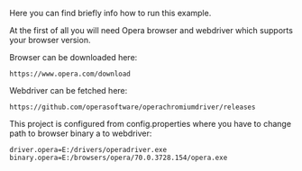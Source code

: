 Here you can find briefly info how to run this example.

At the first of all you will need Opera browser and webdriver which supports your browser version.

Browser can be downloaded here:
    
    https://www.opera.com/download


Webdriver can be fetched here:

    https://github.com/operasoftware/operachromiumdriver/releases
    
This project is configured from config.properties where you have to change path to browser binary a to webdriver:
    
    driver.opera=E:/drivers/operadriver.exe
    binary.opera=E:/browsers/opera/70.0.3728.154/opera.exe
